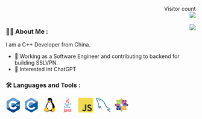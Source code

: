 
<p align="right"> 
  Visitor count<br>
  <img src="https://profile-counter.glitch.me/pathree/count.svg" />
</p>

<img align="right" src="https://github-readme-stats-git-masterrstaa-rickstaa.vercel.app/api?username=pathree&show_icons=true&icon_color=CE1D2D&text_color=718096&bg_color=ffffff&hide_title=true" />

### :man_technologist: About Me :
I am a C++ Developer from China.

- :telescope: Working as a Software Engineer and contributing to backend for building SSLVPN.
- :seedling: Interested int ChatGPT

### :hammer_and_wrench: Languages and Tools :
<div>
  <img src="https://github.com/devicons/devicon/blob/master/icons/cplusplus/cplusplus-original.svg" title="C++" alt="C++" width="40" height="40"/>&nbsp;
  <img src="https://github.com/devicons/devicon/blob/master/icons/c/c-original.svg" title="C" alt="C" width="40" height="40"/>&nbsp;
  <img src="https://github.com/devicons/devicon/blob/master/icons/linux/linux-original.svg" title="Linux" alt="Linux" width="40" height="40"/>&nbsp;
  <img src="https://github.com/devicons/devicon/blob/master/icons/java/java-original-wordmark.svg" title="Java" alt="Java" width="40" height="40"/>&nbsp
  <img src="https://github.com/devicons/devicon/blob/master/icons/javascript/javascript-original.svg" title="JavaScript" alt="JavaScript" width="40" height="40"/>&nbsp;
  <img src="https://github.com/devicons/devicon/blob/master/icons/mysql/mysql-original.svg" title="MySQL" alt="MySQL" width="40" height="40"/>&nbsp;
  <img src="https://github.com/devicons/devicon/blob/master/icons/centos/centos-original.svg" title="CentOS" alt="CentOS" width="40" height="40"/>&nbsp;
</div>
